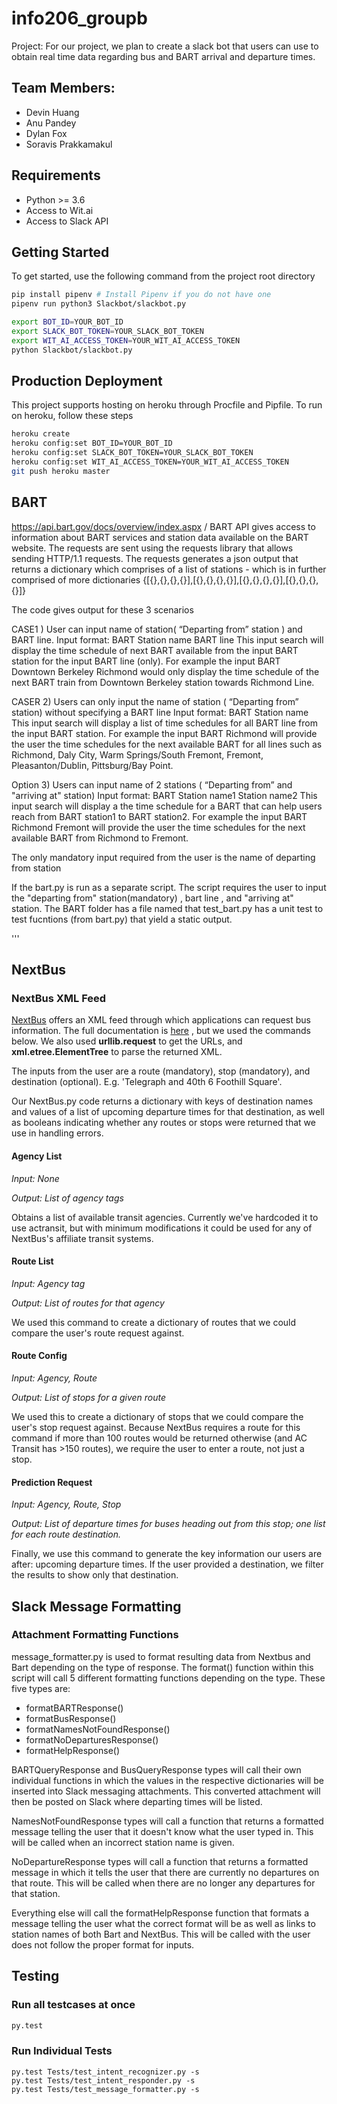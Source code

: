 # info206_groupb
Project:
For our project, we plan to create a slack bot that users can use to obtain real time data regarding bus and BART arrival and departure times.

## Team Members:
* Devin Huang
* Anu Pandey
* Dylan Fox
* Soravis Prakkamakul

## Requirements

* Python >= 3.6
* Access to Wit.ai
* Access to Slack API

## Getting Started

To get started, use the following command from the project root directory

``` sh
pip install pipenv # Install Pipenv if you do not have one
pipenv run python3 Slackbot/slackbot.py

export BOT_ID=YOUR_BOT_ID
export SLACK_BOT_TOKEN=YOUR_SLACK_BOT_TOKEN
export WIT_AI_ACCESS_TOKEN=YOUR_WIT_AI_ACCESS_TOKEN
python Slackbot/slackbot.py
```
## Production Deployment

This project supports hosting on heroku through Procfile and Pipfile. To run on heroku, follow these steps

``` sh
heroku create
heroku config:set BOT_ID=YOUR_BOT_ID
heroku config:set SLACK_BOT_TOKEN=YOUR_SLACK_BOT_TOKEN
heroku config:set WIT_AI_ACCESS_TOKEN=YOUR_WIT_AI_ACCESS_TOKEN
git push heroku master
```
## BART 

https://api.bart.gov/docs/overview/index.aspx / BART API gives access to information about BART services and station data available on the BART website. The requests are sent using the requests library that allows sending HTTP/1.1 requests. The requests generates a json output that  returns a dictionary which comprises of a list of stations - which is in further comprised of more dictionaries
        {[{},{},{},{}],[{},{},{},{}],[{},{},{},{}],[{},{},{},{}]}


The code gives output for these 3 scenarios

CASE1 ) User can input name of station( “Departing from” station ) and BART line. 
Input format:  BART    Station name       BART line
This input search will display the time schedule of next BART available from the input BART station for the input BART line (only). For example the input BART Downtown Berkeley Richmond would only display the time schedule of the next BART train from Downtown Berkeley station towards Richmond Line.

CASER 2) Users can only input the name of station ( “Departing from” station) without specifying a BART  line
Input format:  BART    Station name
This input search will display a list of time schedules for all BART line from the input BART
station. For example the input BART Richmond will provide the user the time schedules for the next available BART for all lines such as Richmond, Daly City, Warm Springs/South Fremont, Fremont, Pleasanton/Dublin, Pittsburg/Bay Point.

Option 3) Users can input name of 2 stations ( “Departing from”  and "arriving at" station)
Input format:  BART    Station name1      Station name2
This input search will display a the time schedule for a BART that can help users reach from BART station1 to BART station2.
For example the input BART Richmond   Fremont will provide the user the time schedules for the next available BART from Richmond to Fremont.

The only mandatory input required from the user is the name of departing from station

If the bart.py is run as a separate script. The script requires the user to input the "departing from" station(mandatory)
, bart line , and "arriving at" station.
The BART folder has a file named that test_bart.py has a unit test to test fucntions (from bart.py) that yield a static output.


'''

## NextBus

### NextBus XML Feed

[NextBus](https://www.nextbus.com/) offers an XML feed through which applications can request bus information. The full documentation is [here](https://www.nextbus.com/xmlFeedDocs/NextBusXMLFeed.pdf) , but we used the commands below. We also used **urllib.request** to get the URLs, and **xml.etree.ElementTree** to parse the returned XML.

The inputs from the user are a route (mandatory), stop (mandatory), and destination (optional). E.g. 'Telegraph and 40th 6 Foothill Square'.

Our NextBus.py code returns a dictionary with keys of destination names and values of a list of upcoming departure times for that destination, as well as booleans indicating whether any routes or stops were returned that we use in handling errors.




#### Agency List

*Input: None*

*Output: List of agency tags*

Obtains a list of available transit agencies. Currently we've hardcoded it to use actransit, but with minimum modifications it could be used for any of NextBus's affiliate transit systems.

#### Route List

*Input: Agency tag*

*Output: List of routes for that agency*

We used this command to create a dictionary of routes that we could compare the user's route request against.

#### Route Config

*Input: Agency, Route*

*Output: List of stops for a given route*

We used this to create a dictionary of stops that we could compare the user's stop request against. Because NextBus requires a route for this command if more than 100 routes would be returned otherwise (and AC Transit has >150 routes), we require the user to enter a route, not just a stop.

#### Prediction Request

*Input: Agency, Route, Stop*

*Output: List of departure times for buses heading out from this stop; one list for each route destination.*

Finally, we use this command to generate the key information our users are after: upcoming departure times. If the user provided a destination, we filter the results to show only that destination. 

## Slack Message Formatting

### Attachment Formatting Functions

message_formatter.py is used to format resulting data from Nextbus and Bart depending on the type of response. The format() function within this script will call 5 different formatting functions depending on the type. These five types are:

* formatBARTResponse()
* formatBusResponse()
* formatNamesNotFoundResponse()
* formatNoDeparturesResponse()
* formatHelpResponse()

BARTQueryResponse and BusQueryResponse types will call their own individual functions in which the values in the respective dictionaries will be inserted into Slack messaging attachments. This converted attachment will then be posted on Slack where departing times will be listed. 

NamesNotFoundResponse types will call a function that returns a formatted message telling the user that it doesn't know what the user typed in. This will be called when an incorrect station name is given.

NoDepartureResponse types will call a function that returns a formatted message in which it tells the user that there are currently no departures on that route. This will be called when there are no longer any departures for that station.

Everything else will call the formatHelpResponse function that formats a message telling the user what the correct format will be as well as links to station names of both Bart and NextBus. This will be called with the user does not follow the proper format for inputs.

## Testing

### Run all testcases at once
``` sh
py.test
```

### Run Individual Tests
```
py.test Tests/test_intent_recognizer.py -s
py.test Tests/test_intent_responder.py -s
py.test Tests/test_message_formatter.py -s
````

